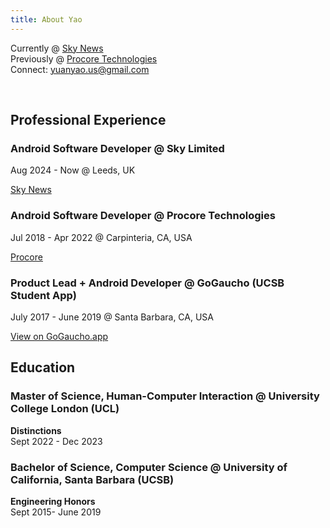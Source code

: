 ```yaml
---
title: About Yao
---
```


Currently @ [Sky News](https://news.sky.com/us) \
Previously @ [Procore Technologies](https://www.procore.com/en-gb) \
Connect: <yuanyao.us@gmail.com>


<br />

## Professional Experience

### Android Software Developer @ Sky Limited
Aug 2024 - Now @ Leeds, UK 

<a href="https://play.google.com/store/apps/details?id=com.bskyb.skynews.android&hl=en_GB" class="button button--light">Sky News</a>

### Android Software Developer @ Procore Technologies 
Jul 2018 - Apr 2022 @ Carpinteria, CA, USA

<a href="https://play.google.com/store/apps/details?id=com.procore.activities&hl=en_GB" class="button button--light">Procore</a>

### Product Lead + Android Developer @ GoGaucho (UCSB Student App) 
July 2017 - June 2019 @ Santa Barbara, CA, USA

<a href="https://gogaucho.app/#/" class="button button--light">View on GoGaucho.app</a>


## Education
### Master of Science, Human-Computer Interaction @ University College London (UCL)
__Distinctions__ \
Sept 2022 - Dec 2023

### Bachelor of Science, Computer Science @ University of California, Santa Barbara (UCSB)
__Engineering Honors__ \
Sept 2015- June 2019
